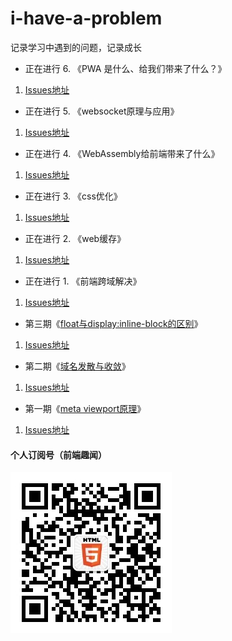 # i-have-a-problem
记录学习中遇到的问题，记录成长

- 正在进行 6. 《PWA 是什么、给我们带来了什么？》
1. [Issues地址](https://github.com/mynane/i-have-a-problem/issues/9)

- 正在进行 5. 《websocket原理与应用》
1. [Issues地址](https://github.com/mynane/i-have-a-problem/issues/8)

- 正在进行 4. 《WebAssembly给前端带来了什么》
1. [Issues地址](https://github.com/mynane/i-have-a-problem/issues/7)

- 正在进行 3. 《css优化》
1. [Issues地址](https://github.com/mynane/i-have-a-problem/issues/6)

- 正在进行 2. 《web缓存》
1. [Issues地址](https://github.com/mynane/i-have-a-problem/issues/5)

- 正在进行 1. 《前端跨域解决》
1. [Issues地址](https://github.com/mynane/i-have-a-problem/issues/4)

- 第三期《[float与display:inline-block的区别](./03.floath和inline-block的区别.md)》
1. [Issues地址](https://github.com/mynane/i-have-a-problem/issues/3)

- 第二期《[域名发散与收敛](./02.域名发散与收敛.md)》
1. [Issues地址](https://github.com/mynane/i-have-a-problem/issues/2)

- 第一期《[meta viewport原理](./01.meta%20viewport%E5%8E%9F%E7%90%86.md)》
1. [Issues地址](https://github.com/mynane/i-have-a-problem/issues/1)

#### 个人订阅号（前端趣闻）
![前端趣闻](./assets/qrcode.jpg)
